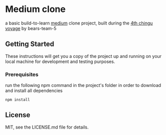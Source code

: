 # Medium clone

a basic build-to-learn [medium](https://medium.com) clone project, built during the [4th chingu voyage](https://chingu-cohorts.github.io/chingu-directory/) by bears-team-5

## Getting Started
These instructions will get you a copy of the project up and running on your local machine for development and testing purposes.

### Prerequisites
run the following npm command in the project's folder in order to download and install all dependencies
```
npm install
```
## License
MIT, see the LICENSE.md file for details.